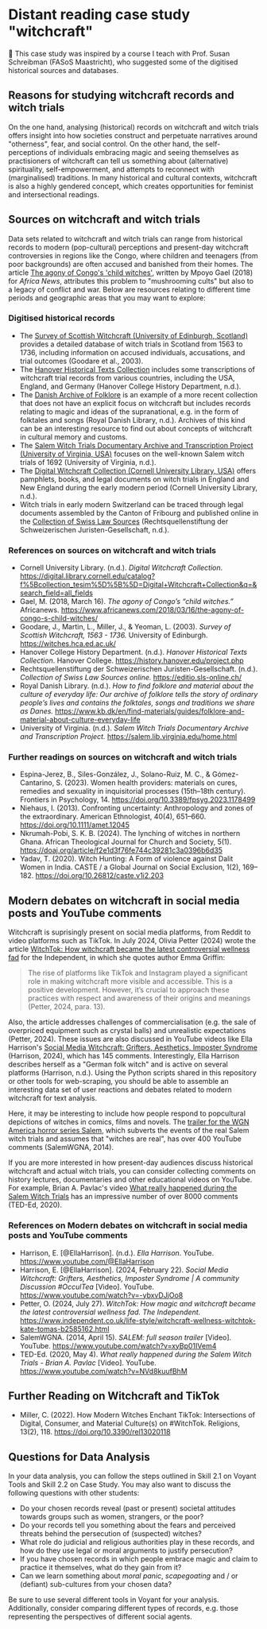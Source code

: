 # Distant reading case study "witchcraft"

🙌 This case study was inspired by a course I teach with Prof. Susan Schreibman (FASoS Maastricht), who suggested some of the digitised historical sources and databases. 

## Reasons for studying witchcraft records and witch trials

On the one hand, analysing (historical) records on witchcraft and witch trials offers insight into how societies construct and perpetuate narratives around "otherness", fear, and social control. On the other hand, the self-perceptions of individuals embracing magic and seeing themselves as practisioners of witchcraft can tell us something about (alternative) spirituality, self-empowerment, and attempts to reconnect with (marginalised) traditions. In many historical and cultural contexts, witchcraft is also a highly gendered concept, which creates opportunities for feminist and intersectional readings.

## Sources on witchcraft and witch trials

Data sets related to witchcraft and witch trials can range from historical records to modern (pop-cultural) perceptions and present-day witchcraft controversies in regions like the Congo, where children and teenagers (from poor backgrounds) are often accused and banished from their homes. The article [The agony of Congo's 'child witches'](https://www.africanews.com/2018/03/16/the-agony-of-congo-s-child-witches//), written by Mpoyo Gael (2018) for *Africa News*, attributes this problem to "mushrooming cults" but also to a legacy of conflict and war. Below are resources relating to different time periods and geographic areas that you may want to explore:

### Digitised historical records

- The [Survey of Scottish Witchcraft (University of Edinburgh, Scotland)](http://witches.hca.ed.ac.uk/) provides a detailed database of witch trials in Scotland from 1563 to 1736, including information on accused individuals, accusations, and trial outcomes (Goodare et al., 2003).
- The [Hanover Historical Texts Collection](https://history.hanover.edu/project.php) includes some transcriptions of witchcraft trial records from various countries, including the USA, England, and Germany (Hanover College History Department, n.d.).
- The [Danish Archive of Folklore](https://www.kb.dk/en/find-materials/guides/folklore-and-material-about-culture-everyday-life) is an example of a more recent collection that does not have an explicit focus on witchcraft but includes records relating to magic and ideas of the supranational, e.g. in the form of folktales and songs (Royal Danish Library, n.d.). Archives of this kind can be an interesting resource to find out about concepts of witchcraft in cultural memory and customs.
- The [Salem Witch Trials Documentary Archive and Transcription Project (University of Virginia, USA)](http://salem.lib.virginia.edu/) focuses on the well-known Salem witch trials of 1692 (University of Virginia, n.d.).
- The [Digital Witchcraft Collection (Cornell University Library, USA)](https://digital.library.cornell.edu/collections/witchcraft) offers pamphlets, books, and legal documents on witch trials in England and New England during the early modern period (Cornell University Library, n.d.).
- Witch trials in early modern Switzerland can be traced through legal documents assembled by the Canton of Fribourg and published online in the [Collection of Swiss Law Sources](https://editio.sls-online.ch/FR/I_2_8/) (Rechtsquellenstiftung der Schweizerischen Juristen-Gesellschaft, n.d.).

### References on sources on witchcraft and witch trials

- Cornell University Library. (n.d.). *Digital Witchcraft Collection*. https://digital.library.cornell.edu/catalog?f%5Bcollection_tesim%5D%5B%5D=Digital+Witchcraft+Collection&q=&search_field=all_fields
- Gael, M. (2018, March 16). *The agony of Congo’s “child witches.”* Africanews. https://www.africanews.com/2018/03/16/the-agony-of-congo-s-child-witches/
- Goodare, J., Martin, L., Miller, J., & Yeoman, L. (2003). *Survey of Scottish Witchcraft, 1563 - 1736.* University of Edinburgh. https://witches.hca.ed.ac.uk/
- Hanover College History Department. (n.d.). *Hanover Historical Texts Collection*. Hanover College. https://history.hanover.edu/project.php
- Rechtsquellenstiftung der Schweizerischen Juristen-Gesellschaft. (n.d.). *Collection of Swiss Law Sources online.* https://editio.sls-online.ch/
- Royal Danish Library. (n.d.). *How to find folklore and material about the culture of everyday life: Our archive of folklore tells the story of ordinary people’s lives and contains the folktales, songs and traditions we share as Danes.* https://www.kb.dk/en/find-materials/guides/folklore-and-material-about-culture-everyday-life
- University of Virginia. (n.d.). *Salem Witch Trials Documentary Archive and Transcription Project.* https://salem.lib.virginia.edu/home.html

### Further readings on sources on witchcraft and witch trials

- Espina-Jerez, B., Siles-González, J., Solano-Ruiz, M. C., & Gómez-Cantarino, S. (2023). Women health providers: materials on cures, remedies and sexuality in inquisitorial processes (15th–18th century). Frontiers in Psychology, 14. https://doi.org/10.3389/fpsyg.2023.1178499
- Niehaus, I. (2013). Confronting uncertainty: Anthropology and zones of the extraordinary. American Ethnologist, 40(4), 651–660. https://doi.org/10.1111/amet.12045
-  Nkrumah-Pobi, S. K. B. (2024). The lynching of witches in northern Ghana. African Theological Journal for Church and Society, 5(1). https://doaj.org/article/f2e1d3f76fe744c39281c3a0396b6d35
-   Yadav, T. (2020). Witch Hunting: A Form of violence against Dalit Women in India. CASTE / a Global Journal on Social Exclusion, 1(2), 169–182. https://doi.org/10.26812/caste.v1i2.203

## Modern debates on witchcraft in social media posts and YouTube comments

Witchcraft is suprisingly present on social media platforms, from Reddit to video platforms such as TikTok. In July 2024, Olivia Petter (2024) wrote the article [WitchTok: How witchcraft became the latest controversial wellness fad](https://www.independent.co.uk/life-style/witchcraft-wellness-witchtok-kate-tomas-b2585162.html) for the Independent, in which she quotes author Emma Griffin:

> The rise of platforms like TikTok and Instagram played a significant role in making witchcraft more visible and accessible. This is a positive development. However, it’s crucial to approach these practices with respect and awareness of their origins and meanings (Petter, 2024, para. 13).

Also, the article addresses challenges of commercialisation (e.g. the sale of overpriced equipment such as crystal balls) and unrealistic expectations (Petter, 2024). These issues are also discussed in YouTube videos like Ella Harrison's [Social Media Witchcraft: Grifters, Aesthetics, Imposter Syndrome](https://www.youtube.com/watch?v=-ybxvDJjOo8) (Harrison, 2024), which has 145 comments. Interestingly, Ella Harrison describes herself as a "German folk witch" and is active on several platforms (Harrison, n.d.). Using the Python scripts shared in this repository or other tools for web-scraping, you should be able to assemble an interesting data set of user reactions and debates related to modern witchcraft for text analysis.

Here, it may be interesting to include how people respond to popcultural depictions of witches in comics, films and novels. The [trailer for the WGN America horror series Salem](https://www.youtube.com/watch?v=xyBp01IVem4), which subverts the events of the real Salem witch trials and assumes that "witches are real", has over 400 YouTube comments (SalemWGNA, 2014).

If you are more interested in how present-day audiences discuss historical witchcraft and actual witch trials, you can consider collecting comments on history lectures, documentaries and other educational videos on YouTube. For example, Brian A. Pavlac's video [What really happened during the Salem Witch Trials](https://www.youtube.com/watch?v=NVd8kuufBhM) has an impressive number of over 8000 comments (TED-Ed, 2020).

### References on Modern debates on witchcraft in social media posts and YouTube comments

- Harrison, E. [@EllaHarrison]. (n.d.). *Ella Harrison*. YouTube. https://www.youtube.com/@EllaHarrison
- Harrison, E. [@EllaHarrison]. (2024, February 22). *Social Media Witchcraft: Grifters, Aesthetics, Imposter Syndrome | A community Discussion #OcculTea* [Video]. YouTube. https://www.youtube.com/watch?v=-ybxvDJjOo8
- Petter, O. (2024, July 27). *WitchTok: How magic and witchcraft became the latest controversial wellness fad. The Independent.* https://www.independent.co.uk/life-style/witchcraft-wellness-witchtok-kate-tomas-b2585162.html
- SalemWGNA. (2014, April 15). *SALEM: full season trailer* [Video]. YouTube. https://www.youtube.com/watch?v=xyBp01IVem4
- TED-Ed. (2020, May 4). *What really happened during the Salem Witch Trials - Brian A. Pavlac* [Video]. YouTube. https://www.youtube.com/watch?v=NVd8kuufBhM

## Further Reading on Witchcraft and TikTok

- Miller, C. (2022). How Modern Witches Enchant TikTok: Intersections of Digital, Consumer, and Material Culture(s) on #WitchTok. Religions, 13(2), 118. https://doi.org/10.3390/rel13020118

## Questions for Data Analysis

In your data analysis, you can follow the steps outlined in Skill 2.1 on Voyant Tools and Skill 2.2 on Case Study. You may also want to discuss the following questions with other students:

- Do your chosen records reveal (past or present) societal attitudes towards groups such as women, strangers, or the poor?
- Do your records tell you something about the fears and perceived threats behind the persecution of (suspected) witches?
- What role do judicial and religious authorities play in these records, and how do they use legal or moral arguments to justify persecution?
- If you have chosen records in which people embrace magic and claim to practice it themselves, what do they gain from it?
- Can we learn something about *moral panic*, *scapegoating* and / or (defiant) sub-cultures from your chosen data?

Be sure to use several different tools in Voyant for your analysis. Additionally, consider comparing different types of records, e.g. those representing the perspectives of different social agents.

